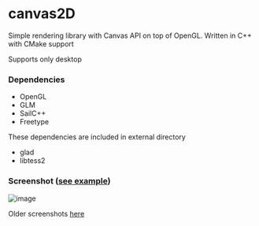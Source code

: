 # canvas2D

 Simple rendering library with Canvas API on top of OpenGL.
 Written in C++ with CMake support  

 Supports only desktop

### Dependencies

  - OpenGL
  - GLM
  - SailC++
  - Freetype
 
 These dependencies are included in external directory
  - glad
  - libtess2

### Screenshot ([see example](example/Example.cpp))

![image](example/screenshots/.png)

 Older screenshots [here](/example/screenshots)
